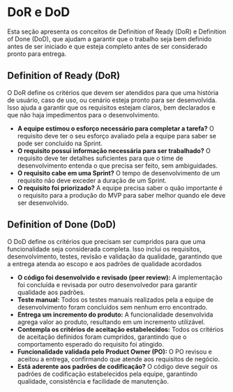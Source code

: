 # DoR e DoD
Esta seção apresenta os conceitos de Definition of Ready (DoR) e Definition of Done (DoD), que ajudam a garantir que o trabalho seja bem definido antes de ser iniciado e que esteja completo antes de ser considerado pronto para entrega.


## Definition of Ready (DoR)

O DoR define os critérios que devem ser atendidos para que uma história de usuário, caso de uso, ou cenário esteja pronto para ser desenvolvida. Isso ajuda a garantir que os requisitos estejam claros, bem declarados e que não haja impedimentos para o desenvolvimento.

- **A equipe estimou o esforço necessário para completar a tarefa?** O requisito deve ter o seu esforço avaliado pela a equipe para saber se pode ser concluído na Sprint.
- **O requisito possui informação necessária para ser trabalhado?** O requisito deve ter detalhes suficientes para que o time de desenvolvimento entenda o que precisa ser feito, sem ambiguidades.
- **O requisito cabe em uma Sprint?** O tempo de desenvolvimento de um requisito não deve exceder a duração de um Sprint.
- **O requisito foi priorizado?** A equipe precisa saber o quão importante é o requisito para a produção do MVP para saber melhor quando ele deve ser desenvolvido.


## Definition of Done (DoD)

O DoD define os critérios que precisam ser cumpridos para que uma funcionalidade seja considerada completa. Isso inclui os requisitos, desenvolvimento, testes, revisão e validação da qualidade, garantindo que a entrega atenda ao escopo e aos padrões de qualidade acordados

- **O código foi desenvolvido e revisado (peer review):** A implementação foi concluída e revisada por outro desenvolvedor para garantir qualidade aos padrões.
- **Teste manual:** Todos os testes manuais realizados pela a equipe de desenvolvimento foram concluídos sem nenhum erro encontrado.
- **Entrega um incremento do produto:** A funcionalidade desenvolvida agrega valor ao produto, resultando em um incremento utilizável.
- **Contempla os critérios de aceitação estabelecidos:** Todos os critérios de aceitação definidos foram cumpridos, garantindo que o comportamento esperado do requisito foi atingido.
- **Funcionalidade validada pelo Product Owner (PO):** O PO revisou e aceitou a entrega, confirmando que atende aos requisitos de negócio.
- **Está aderente aos padrões de codificação?** O código deve seguir os padrões de codificação estabelecidos pela equipe, garantindo qualidade, consistência e facilidade de manutenção.